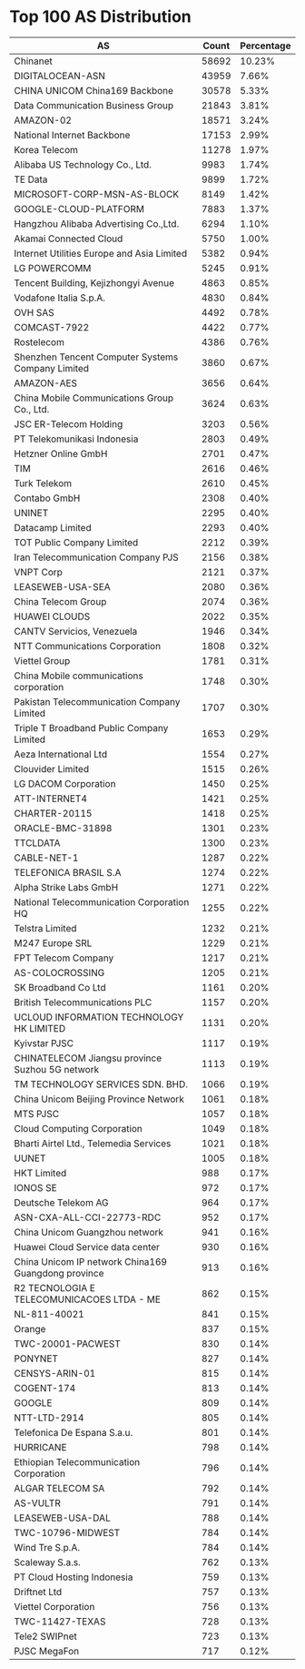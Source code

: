 # Top 100 AS Distribution
| AS | Count | Percentage |
|----|----|----|
| Chinanet | 58692 | 10.23% |
| DIGITALOCEAN-ASN | 43959 | 7.66% |
| CHINA UNICOM China169 Backbone | 30578 | 5.33% |
| Data Communication Business Group | 21843 | 3.81% |
| AMAZON-02 | 18571 | 3.24% |
| National Internet Backbone | 17153 | 2.99% |
| Korea Telecom | 11278 | 1.97% |
| Alibaba US Technology Co., Ltd. | 9983 | 1.74% |
| TE Data | 9899 | 1.72% |
| MICROSOFT-CORP-MSN-AS-BLOCK | 8149 | 1.42% |
| GOOGLE-CLOUD-PLATFORM | 7883 | 1.37% |
| Hangzhou Alibaba Advertising Co.,Ltd. | 6294 | 1.10% |
| Akamai Connected Cloud | 5750 | 1.00% |
| Internet Utilities Europe and Asia Limited | 5382 | 0.94% |
| LG POWERCOMM | 5245 | 0.91% |
| Tencent Building, Kejizhongyi Avenue | 4863 | 0.85% |
| Vodafone Italia S.p.A. | 4830 | 0.84% |
| OVH SAS | 4492 | 0.78% |
| COMCAST-7922 | 4422 | 0.77% |
| Rostelecom | 4386 | 0.76% |
| Shenzhen Tencent Computer Systems Company Limited | 3860 | 0.67% |
| AMAZON-AES | 3656 | 0.64% |
| China Mobile Communications Group Co., Ltd. | 3624 | 0.63% |
| JSC ER-Telecom Holding | 3203 | 0.56% |
| PT Telekomunikasi Indonesia | 2803 | 0.49% |
| Hetzner Online GmbH | 2701 | 0.47% |
| TIM | 2616 | 0.46% |
| Turk Telekom | 2610 | 0.45% |
| Contabo GmbH | 2308 | 0.40% |
| UNINET | 2295 | 0.40% |
| Datacamp Limited | 2293 | 0.40% |
| TOT Public Company Limited | 2212 | 0.39% |
| Iran Telecommunication Company PJS | 2156 | 0.38% |
| VNPT Corp | 2121 | 0.37% |
| LEASEWEB-USA-SEA | 2080 | 0.36% |
| China Telecom Group | 2074 | 0.36% |
| HUAWEI CLOUDS | 2022 | 0.35% |
| CANTV Servicios, Venezuela | 1946 | 0.34% |
| NTT Communications Corporation | 1808 | 0.32% |
| Viettel Group | 1781 | 0.31% |
| China Mobile communications corporation | 1748 | 0.30% |
| Pakistan Telecommunication Company Limited | 1707 | 0.30% |
| Triple T Broadband Public Company Limited | 1653 | 0.29% |
| Aeza International Ltd | 1554 | 0.27% |
| Clouvider Limited | 1515 | 0.26% |
| LG DACOM Corporation | 1450 | 0.25% |
| ATT-INTERNET4 | 1421 | 0.25% |
| CHARTER-20115 | 1418 | 0.25% |
| ORACLE-BMC-31898 | 1301 | 0.23% |
| TTCLDATA | 1300 | 0.23% |
| CABLE-NET-1 | 1287 | 0.22% |
| TELEFONICA BRASIL S.A | 1274 | 0.22% |
| Alpha Strike Labs GmbH | 1271 | 0.22% |
| National Telecommunication Corporation HQ | 1255 | 0.22% |
| Telstra Limited | 1232 | 0.21% |
| M247 Europe SRL | 1229 | 0.21% |
| FPT Telecom Company | 1217 | 0.21% |
| AS-COLOCROSSING | 1205 | 0.21% |
| SK Broadband Co Ltd | 1161 | 0.20% |
| British Telecommunications PLC | 1157 | 0.20% |
| UCLOUD INFORMATION TECHNOLOGY HK LIMITED | 1131 | 0.20% |
| Kyivstar PJSC | 1117 | 0.19% |
| CHINATELECOM Jiangsu province Suzhou 5G network | 1113 | 0.19% |
| TM TECHNOLOGY SERVICES SDN. BHD. | 1066 | 0.19% |
| China Unicom Beijing Province Network | 1061 | 0.18% |
| MTS PJSC | 1057 | 0.18% |
| Cloud Computing Corporation | 1049 | 0.18% |
| Bharti Airtel Ltd., Telemedia Services | 1021 | 0.18% |
| UUNET | 1005 | 0.18% |
| HKT Limited | 988 | 0.17% |
| IONOS SE | 972 | 0.17% |
| Deutsche Telekom AG | 964 | 0.17% |
| ASN-CXA-ALL-CCI-22773-RDC | 952 | 0.17% |
| China Unicom Guangzhou network | 941 | 0.16% |
| Huawei Cloud Service data center | 930 | 0.16% |
| China Unicom IP network China169 Guangdong province | 913 | 0.16% |
| R2 TECNOLOGIA E TELECOMUNICACOES LTDA - ME | 862 | 0.15% |
| NL-811-40021 | 841 | 0.15% |
| Orange | 837 | 0.15% |
| TWC-20001-PACWEST | 830 | 0.14% |
| PONYNET | 827 | 0.14% |
| CENSYS-ARIN-01 | 815 | 0.14% |
| COGENT-174 | 813 | 0.14% |
| GOOGLE | 809 | 0.14% |
| NTT-LTD-2914 | 805 | 0.14% |
| Telefonica De Espana S.a.u. | 801 | 0.14% |
| HURRICANE | 798 | 0.14% |
| Ethiopian Telecommunication Corporation | 796 | 0.14% |
| ALGAR TELECOM SA | 792 | 0.14% |
| AS-VULTR | 791 | 0.14% |
| LEASEWEB-USA-DAL | 788 | 0.14% |
| TWC-10796-MIDWEST | 784 | 0.14% |
| Wind Tre S.p.A. | 784 | 0.14% |
| Scaleway S.a.s. | 762 | 0.13% |
| PT Cloud Hosting Indonesia | 759 | 0.13% |
| Driftnet Ltd | 757 | 0.13% |
| Viettel Corporation | 756 | 0.13% |
| TWC-11427-TEXAS | 728 | 0.13% |
| Tele2 SWIPnet | 723 | 0.13% |
| PJSC MegaFon | 717 | 0.12% |
